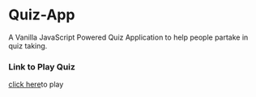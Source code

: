 # Quiz-App
A Vanilla JavaScript Powered Quiz Application to help people partake in quiz taking.

### Link to Play Quiz
[click here]()to play
